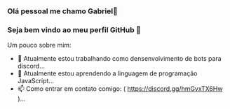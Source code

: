 ### Olá pessoal me chamo Gabriel👋
### Seja bem vindo ao meu perfil GitHub 👋

Um pouco sobre mim:

- 🔭 Atualmente estou trabalhando como densenvolvimento de bots para discord...
- 🌱 Atualmente estou aprendendo a linguagem de programação JavaScript...
- 📫 Como entrar em contato comigo: ( https://discord.gg/hmGvxTX6Hw )...
